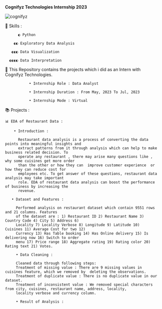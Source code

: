 <b> Cognifyz Technologies Internship 2023 </b> 

![cognifyz](https://github.com/ShyamashreeGhorai1/Cognifyz-Technologies-Data-Analyst-Internship-2023/assets/131132617/e5657d8f-1b7f-40e1-ba08-75cbdd09c429)

   🧿 Skills :

          ◐ Python 
          
        ◐◐ Exploratory Data Analysis
        
       ◐◐◐ Data Visualization
       
      ◐◐◐◐ Data Interpretation 
      
   🚀 This Repository contains the projects which i did as an Intern with Cognifyz Technologies.

               • Internship Role : Data Analyst
               
               • Internship Duration : From May, 2023 To Jul, 2023
               
               • Internship Mode : Virtual

📚 Projects :

    📊 EDA of Restaurant Data :

        • Introduction :
       
          Restaurant data analysis is a process of converting the data points into meaningful insights and
          extract patterns from it through analysis which can help to make business related decision. To 
          operate any restaurant , there may arise many questions like , why some cuisines get more order
          than the other or how they can  improve customer experience  or how they can reduce cost for 
          employees etc. To get answer of these questions, restaurant data analysis may take important
          role. EDA of restaurant data analysis can boost the performance of business by increasing the 
          revenue.

       • Dataset and Features : 
      
         Performed analysis on restaurant dataset which contain 9551 rows and 21 columns. Features
         of the dataset are : 1) Restaurant ID 2) Restaurant Name 3) Country Code 4) City 5) Address 6)
         Locality 7) Locality Verbose 8) Longitude 9) Latitude 10) Cuisines 11) Average Cost for two 12)
         Currency 13) Has Table booking 14) Has Online delivery 15) Is delivering now 16) Switch to order
         menu 17) Price range 18) Aggregate rating 19) Rating color 20) Rating text 21) Votes.

         • Data Cleaning :

         Cleaned data through following steps:
         Treatment of missing value : There are 9 missing values in cuisines feature, which we removed by  deleting the observations.
         Treatment of duplicate value : There is no duplicate value in our dataset.
         Treatment of inconsistent value : We removed special characters from city, cuisines, restaurant name, address, locality, 
         locality verbose and currency column.

         • Result of Analysis :

         










